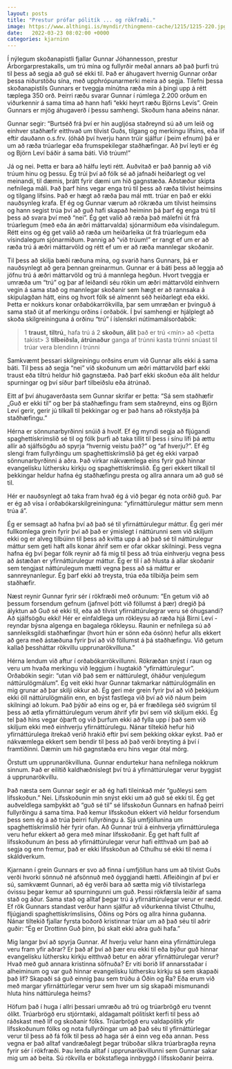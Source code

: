 ```yaml
---
layout: posts
title: "Prestur prófar pólitík ... og rökfræði."
image: https://www.althingi.is/myndir/thingmenn-cache/1215/1215-220.jpg
date:   2022-03-23 08:02:00 +0000
categories: kjarninn
---
```

Í nýlegum skoðanapistli fjallar Gunnar Jóhannesson, prestur Árborgarprestakalls, um trú mína og fullyrðir meðal annars að það þurfi trú til þess að segja að guð sé ekki til. Það er áhugavert hvernig Gunnar orðar þessa niðurstöðu sína, með upphrópunarmerki meira að segja. Tilefni þessa skoðanapistils Gunnars er tveggja mínútna ræða mín á þingi upp á rétt tæplega 350 orð. Þeirri ræðu svarar Gunnar í rúmlega 2.200 orðum en viðurkennir á sama tíma að hann hafi “ekki heyrt ræðu Björns Levís”. Grein Gunnars er mjög áhugaverð í þessu samhengi. Skoðum hana aðeins nánar.

Gunnar segir: “Burtséð frá því er hin augljósa staðreynd sú að um leið og einhver staðhæfir eitthvað um tilvist Guðs, tilgang og merkingu lífsins, eða líf eftir dauðann o.s.frv. (óháð því hverju hann trúir sjálfur í þeim efnum) þá er um að ræða trúarlegar eða frumspekilegar staðhæfingar. Að því leyti er ég og Björn Leví báðir á sama báti. Við trúum!”

Já og nei. Þetta er bara að hálfu leyti rétt. Auðvitað er það þannig að við trúum hinu og þessu. Ég trúi því að fólk sé að jafnaði heiðarlegt og vel meinandi, til dæmis, þrátt fyrir dæmi um hið gagnstæða. Aðstæður skipta nefnilega máli. Það þarf hins vegar enga trú til þess að ræða tilvist heimsins og tilgang lífsins. Það er hægt að ræða þau mál mtt. trúar en það er ekki nauðsynleg krafa. Ef ég og Gunnar værum að rökræða um tilvist heimsins og hann segist trúa því að guð hafi skapað heiminn þá þarf ég enga trú til þess að svara því með “nei”. Ég get valið að ræða það málefni út frá trúarlegum (með eða án æðri máttarvalda) sjónarmiðum eða vísindalegum. Rétt eins og ég get valið að ræða um heiðarleika út frá trúarlegum eða vísindalegum sjónarmiðum. Þannig að “við trúum!” er rangt ef um er að ræða trú á æðri máttarvöld og rétt ef um er að ræða mannlegar skoðanir. 

Til þess að skilja bæði ræðuna mína, og svarið hans Gunnars, þá er nauðsynlegt að gera þennan greinarmun. Gunnar er á báti þess að leggja að jöfnu trú á æðri máttarvöld og trú á mannlega hegðun. Hvort tveggja er umræða um “trú” og þar af leiðandi séu rökin um æðri máttarvöld einhvern vegin á sama stað og mannlegar skoðanir sem hægt er að rannsaka á skipulagðan hátt, eins og hvort fólk sé almennt séð heiðarlegt eða ekki. Þetta er nokkurs konar orðabókarrökvilla, þar sem umræðan er þvinguð á sama stað út af merkingu orðins í orðabók. Í því samhengi er hjálplegt að skoða skilgreininguna á orðinu “trú” í íslenskri nútímamálsorðabók:

> 1 __traust, tiltrú___
> hafa trú á <honum>
> 2 __skoðun, álit__
> það er trú <mín> að <þetta takist>
> 3 __tilbeiðsla, átrúnaður__
> ganga af trúnni
> kasta trúnni
> snúast til <kristinnar> trúar
> vera blendinn í trúnni
  
Samkvæmt þessari skilgreiningu orðsins erum við Gunnar alls ekki á sama báti. Til þess að segja “nei” við skoðunum um æðri máttarvöld þarf ekki traust eða tiltrú heldur hið gagnstæða. Það þarf ekki skoðun eða álit heldur spurningar og því síður þarf tilbeiðslu eða átrúnað. 

Eitt af því áhugaverðasta sem Gunnar skrifar er þetta: “Sá sem staðhæfir „Guð er ekki til“ og ber þá staðhæfingu fram sem staðreynd, eins og Björn Leví gerir, gerir jú tilkall til þekkingar og er það hans að rökstyðja þá staðhæfingu.”

Hérna er sönnunarbyrðinni snúið á hvolf. Ef ég myndi segja að fljúgandi spaghettískrímslið sé til og fólk þurfi að taka tillit til þess í sínu lífi þá ættu allir að sjálfsögðu að spyrja “hvernig veistu það?” og “af hverju?”. Ef ég slengi fram fullyrðingu um spaghettískrímslið þá get ég ekki varpað sönnunarbyrðinni á aðra. Það virkar nákvæmlega eins fyrir guð hinnar evangelísku lúthersku kirkju og spaghettískrímslið. Ég geri ekkert tilkall til þekkingar heldur hafna ég staðhæfingu presta og allra annara um að guð sé til. 

Hér er nauðsynlegt að taka fram hvað ég á við þegar ég nota orðið guð. Þar er ég að vísa í orðabókarskilgreininguna: “yfirnáttúrulegur máttur sem menn trúa á”. 

Ég er semsagt að hafna því að það sé til yfirnáttúrulegur máttur. Ég geri mér fullkomlega grein fyrir því að það er ýmislegt í náttúrunni sem við skiljum ekki og er alveg tilbúinn til þess að kvitta upp á að það sé til náttúrulegur máttur sem geti haft alls konar áhrif sem er ofar okkar skilningi. Þess vegna hafna ég því þegar fólk reynir að fá mig til þess að trúa einhverju vegna þess að ástæðan er yfirnáttúrulegur máttur. Ég er til í að hlusta á allar skoðanir sem tengjast náttúrulegum mætti vegna þess að sá máttur er sannreynanlegur. Ég þarf ekki að treysta, trúa eða tilbiðja þeim sem staðhæfir.

Næst reynir Gunnar fyrir sér í rökfræði með orðunum: “En getum við að þessum forsendum gefnum (jafnvel þótt við föllumst á þær) dregið þá ályktun að Guð sé ekki til, eða að tilvist yfirnáttúrulegrar veru sé óhugsandi? Að sjálfsögðu ekki! Hér er einfaldlega um rökleysu að ræða hjá Birni Leví - reyndar býsna algenga en bagalega rökleysu. Raunin er nefnilega sú að sannleiksgildi staðhæfingar (hvort hún er sönn eða ósönn) hefur alls ekkert að gera með ástæðuna fyrir því að við föllumst á þá staðhæfingu. Við getum kallað þessháttar rökvillu upprunarökvilluna.”

Hérna lendum við aftur í orðabókarrökvillunni. Rökræðan snýst í raun og veru um hvaða merkingu við leggjum í hugtakið “yfirnáttúrulegur”. Orðabókin segir: “utan við það sem er náttúrulegt, óháður venjulegum náttúrulögmálum”. Ég veit ekki hvar Gunnar takmarkar náttúrulögmálin en mig grunar að þar skilji okkur að. Ég geri mér grein fyrir því að við þekkjum ekki öll náttúrulögmálin enn, en býst fastlega við því að við náum þeim skilningi að lokum. Það þýðir að eins og er, þá er fræðilega séð svigrúm til þess að ætla yfirnáttúrulegum verum áhrif yfir því sem við skiljum ekki. Ég tel það hins vegar óþarft og við þurfum ekki að fylla upp í það sem við skiljum ekki með einhverju yfirnáttúrulegu. Nánar tiltekið hefur hið yfirnáttúrulega ítrekað verið hrakið eftir því sem þekking okkar eykst. Það er nákvæmlega ekkert sem bendir til þess að það verði breyting á því í framtíðinni. Dæmin um hið gagnstæða eru hins vegar ótal mörg.

Örstutt um upprunarökvilluna. Gunnar endurtekur hana nefnilega nokkrum sinnum. Það er eilítið kaldhæðnislegt því trú á yfirnáttúrulegar verur byggist á upprunarökvillu. 

Það næsta sem Gunnar segir er að ég hafi tileinkað mér “guðleysi sem lífsskoðun.” Nei. Lífsskoðunin mín snýst ekki um að guð sé ekki til. Ég get auðveldlega samþykkt að “guð sé til” sé lífsskoðun Gunnars en hafnað þeirri fullyrðingu á sama tíma. Það kemur lífsskoðun ekkert við heldur forsendum þess sem ég á að trúa þeirri fullyrðingu á. Sjá umfjöllunina um spaghettískrímslið hér fyrir ofan. Að Gunnar trúi á einhverja yfirnáttúrulega veru hefur ekkert að gera með mínar lífsskoðanir. Ég get haft fullt af lífsskoðunum án þess að yfirnáttúrulegar verur hafi eitthvað um það að segja og enn fremur, það er ekki lífsskoðun að Cthulhu sé ekki til nema í skáldverkum.

Kjarnann í grein Gunnars er svo að finna í umfjöllun hans um að tilvist Guðs verði hvorki sönnuð né afsönnuð með óyggjandi hætti. Afleiðingin af því er sú, samkvæmt Gunnari, að ég verði bara að sætta mig við tilvistarlega óvissu þegar kemur að spurningunni um guð. Þessi rökfærsla leiðir af sama stað og áður. Sama stað og alltaf þegar trú á yfirnáttúrulegar verur er rædd. Ef rök Gunnars standast verður hann sjálfur að viðurkenna tilvist Cthulhu, fljúgjandi spaghettískrímslisins, Óðins og Þórs og allra hinna guðanna. Nánar tiltekið fjallar fyrsta boðorð kristinnar trúar um að það séu til aðrir guðir: “Ég er Drottinn Guð þinn, þú skalt ekki aðra guði hafa.” 

Mig langar því að spyrja Gunnar. Af hverju velur hann eina yfirnáttúrulega veru fram yfir aðrar? Er það af því að þær eru ekki til eða býður guð hinnar evangelísku lúthersku kirkju eitthvað betur en aðrar yfirnáttúrulegar verur? Hvað með guð annara kristinna söfnuða? Er viti borið líf annarsstaðar í alheiminum og var guð hinnar evangelísku lúthersku kirkju sá sem skapaði það líf? Skapaði sá guð einnig þau sem trúðu á Óðin og Ra? Eða erum við með margar yfirnáttúrlegar verur sem hver um sig skapaði mismunandi hluta hins náttúrulega heims?

Höfum það í huga í allri þessari umræðu að trú og trúarbrögð eru tvennt ólíkt. Trúarbrögð eru stjórntæki, aldagamalt pólitískt kerfi til þess að ráðskast með líf og skoðanir fólks. Trúarbrögð eru valdapólitík yfir lífsskoðunum fólks og nota fullyrðingar um að það séu til yfirnáttúrlegar verur til þess að fá fólk til þess að haga sér á einn veg eða annan. Þess vegna er það alltaf vandræðalegt þegar trúboðar slíkra trúarbragða reyna fyrir sér í rökfræði. Þau lenda alltaf í upprunarökvillunni sem Gunnar sakar mig um að beita. Sú rökvilla er bókstaflega innbyggð í lífsskoðanir þeirra.
